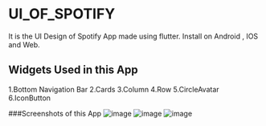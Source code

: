 # UI_OF_SPOTIFY
It is the UI Design of Spotify App made using flutter. Install on Android , IOS and Web.

## Widgets Used in this App
1.Bottom Navigation Bar
2.Cards
3.Column
4.Row
5.CircleAvatar
6.IconButton

###Screenshots of this App
![image](https://user-images.githubusercontent.com/82046769/206237973-3792a63a-331c-45bd-9b66-5b3adebc1d66.png)
![image](https://user-images.githubusercontent.com/82046769/206238028-dd00cb38-f63d-43f0-8f76-60d7289d5f39.png)
![image](https://user-images.githubusercontent.com/82046769/206238066-3da6122b-d5fd-4912-99f5-dd3e3d209b8c.png)

